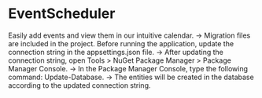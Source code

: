 # EventScheduler
Easily add events and view them in our intuitive calendar.
-> Migration files are included in the project. Before running the application, update the connection string in the appsettings.json file.
-> After updating the connection string, open Tools > NuGet Package Manager > Package Manager Console.
-> In the Package Manager Console, type the following command: Update-Database.
-> The entities will be created in the database according to the updated connection string.

  
